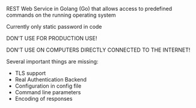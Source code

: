 REST Web Service in Golang (Go) that allows access to predefined commands on the running operating system

Currently only static password in code

DON'T USE FOR PRODUCTION USE!

DON'T USE ON COMPUTERS DIRECTLY CONNECTED TO THE INTERNET!

Several important things are missing:
* TLS support
* Real Authentication Backend
* Configuration in config file
* Command line parameters
* Encoding of responses

